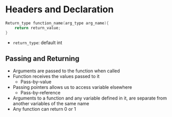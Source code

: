 # Headers and Declaration
```C
Return_type function_name(arg_type arg_name){
	return return_value;
}
```
- `return_type`: default int

## Passing and Returning
- Arguments are passed to the function when called
- Function receives the values passed to it
	- Pass-by-value
- Passing pointers allows us to access variable elsewhere
	- Pass-by-reference
- Arguments to a function  and any variable defined in it, are separate from another variables of the same name
- Any function can return 0 or 1


